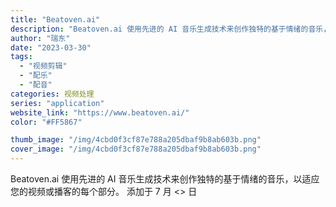 ```yaml
---
title: "Beatoven.ai"
description: "Beatoven.ai 使用先进的 AI 音乐生成技术来创作独特的基于情绪的音乐，以适应您的视频或播客的每个部分。 添加"
author: "瑞东"
date: "2023-03-30"
tags:
  - "视频剪辑"
  - "配乐"
  - "配音"
categories: 视频处理
series: "application"
website_link: "https://www.beatoven.ai/"
color: "#FF5867"

thumb_image: "/img/4cbd0f3cf87e788a205dbaf9b8ab603b.png"
cover_image: "/img/4cbd0f3cf87e788a205dbaf9b8ab603b.png"
---
```


Beatoven.ai 使用先进的 AI 音乐生成技术来创作独特的基于情绪的音乐，以适应您的视频或播客的每个部分。 添加于 7 月 <> 日